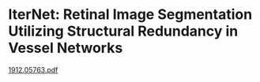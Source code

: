 # IterNet: Retinal Image Segmentation Utilizing Structural Redundancy in Vessel Networks

[1912.05763.pdf](file/1912.05763_kS-hvHAeRv.pdf "1912.05763.pdf")
